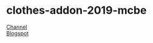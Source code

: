 # clothes-addon-2019-mcbe
[Channel](https://www.youtube.com/channel/UCtQwKJcKLsRZabcv0i3KySQ)<br>
[Blogspot](https://heytayortv2021-makincakep-modern2.blogspot.com/)
